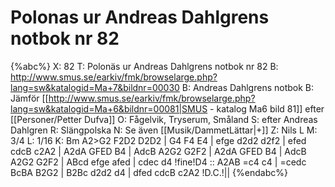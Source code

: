 # Polonas ur Andreas Dahlgrens notbok nr 82

{%abc%}
X: 82
T: Polonäs ur Andreas Dahlgrens notbok nr 82
B: http://www.smus.se/earkiv/fmk/browselarge.php?lang=sw&katalogid=Ma+7&bildnr=00030
B: Andreas Dahlgrens notbok
B: Jämför [[http://www.smus.se/earkiv/fmk/browselarge.php?lang=sw&katalogid=Ma+6&bildnr=00081|SMUS - katalog Ma6 bild 81]] efter [[Personer/Petter Dufva]]
O: Fågelvik, Tryserum, Småland
S: efter Andreas Dahlgren
R: Slängpolska
N: Se även [[Musik/DammetLättar|+]]
Z: Nils L
M: 3/4
L: 1/16
K: Bm
A2>G2 F2D2 D2D2 | G4 F4 E4 | efge d2d2 d2f2 | efed cdcB c2A2 |
A2dA GFED B4 | AdcB A2G2 G2F2 | A2dA GFED B4 | AdcB A2G2 G2F2 |
ABcd efge afed | cdec d4 !fine!D4 :: A2AB =c4 c4 | =cedc BcBA B2G2 |
B2Bc d2d2 d4 | dfed cdcB c2A2 !D.C.!||
{%endabc%}

